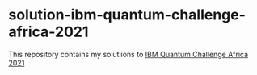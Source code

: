 # solution-ibm-quantum-challenge-africa-2021
This repository contains my solutiions to [IBM Quantum Challenge Africa 2021](https://github.com/qiskit-community/ibm-quantum-challenge-africa-2021)
